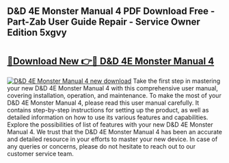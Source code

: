 ## D&D 4E Monster Manual 4 PDF Download Free - Part-Zab User Guide Repair - Service Owner Edition 5xgvy

# <h2><a href="http://bc32629.oget.top/?id=D%26D+4E+Monster+Manual+4">🔗Download New 👉🔴 D&D 4E Monster Manual 4</a></h2>

[![D&D 4E Monster Manual 4 new download](https://i.imgur.com/5g1atiW.png)](http://bc32629.oget.top/?id=D%26D+4E+Monster+Manual+4)
Take the first step in mastering your new D&D 4E Monster Manual 4 with this comprehensive user manual, covering installation, operation, and maintenance. To make the most of your D&D 4E Monster Manual 4, please read this user manual carefully. It contains step-by-step instructions for setting up the product, as well as detailed information on how to use its various features and capabilities. Explore the possibilities of list of features with your new D&D 4E Monster Manual 4. We trust that the D&D 4E Monster Manual 4 has been an accurate and detailed resource in your efforts to master your new device. In case of any queries or concerns, please do not hesitate to reach out to our customer service team.
